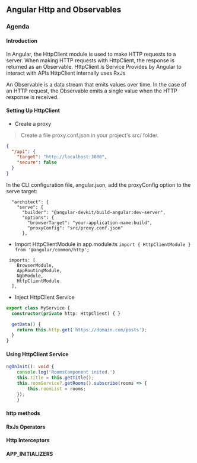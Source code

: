 ## Angular Http and Observables
### Agenda

#### Introduction
In Angular, the HttpClient module is used to make HTTP requests to a server. When making HTTP requests with HttpClient, the response is returned as an Observable.
HttpClient is Service Provides by Angular to interact with APIs
HttpClient internally uses RxJs

An Observable is a data stream that emits values over time. In the case of an HTTP request, the Observable emits a single value when the HTTP response is received.


#### Setting Up HttpClient
- Create a proxy 
> Create a file proxy.conf.json in your project's src/ folder.
```json
{
  "/api": {
    "target": "http://localhost:3000",
    "secure": false
  }
}
```
In the CLI configuration file, angular.json, add the proxyConfig option to the serve target:
```
  "architect": {
    "serve": {
      "builder": "@angular-devkit/build-angular:dev-server",
      "options": {
        "browserTarget": "your-application-name:build",
        "proxyConfig": "src/proxy.conf.json"
      },     
```
- Import HttpClientModule in app.module.ts
`import { HttpClientModule } from '@angular/common/http';`
```
 imports: [
    BrowserModule,
    AppRoutingModule,
    NgbModule,
    HttpClientModule
  ],
```


- Inject HttpClient Service
```typescript
export class MyService {
  constructor(private http: HttpClient) { }

  getData() {
    return this.http.get('https://domain.com/posts');
  }
}
```
#### Using HttpClient Service
```typescript
ngOnInit(): void {
    console.log('RoomsComponent inited.')
    this.title = this.getTitle();
    this.roomService?.getRooms().subscribe(rooms => {
        this.roomList = rooms;
    }); 
    }
```
#### http methods


#### RxJs Operators


#### Http Interceptors 


#### APP_INITIALIZERS